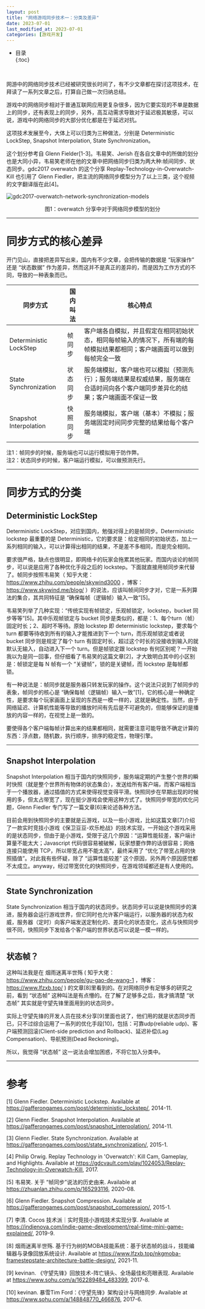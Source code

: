 ```yaml
---
layout: post
title: "网络游戏同步技术一：分类及差异"
date: 2023-07-01
last_modified_at: 2023-07-01
categories: [游戏开发]
---
```


* 目录  
{:toc}
<br/>


网游中的网络同步技术已经被研究很长时间了，有不少文章都在探讨这项技术，在拜读了一系列文章之后，打算自己做一次归纳总结。  

游戏中的网络同步相对于普通互联网应用更复杂很多，因为它要实现的不单是数据上的同步，还有表现上的同步，另外，高互动需求导致对于延迟极其敏感，可以说，游戏中的网络同步的大部分优化都是在于延迟对抗。  

这项技术发展至今，大体上可以归类为三种做法，分别是 Deterministic LockStep, Snapshot Interpolation, State Synchronization。   

这个划分参考自 Glenn Fielder[1-3]。韦易笑、Jerish 在各自文章中的所做的划分也是大同小异，韦易笑老师在他的文章中把网络同步归类为两大种:帧间同步、状态同步。gdc2017 overwatch 的这个分享 Replay-Technology-in-Overwatch-Kill 也引用了 Glenn Fiedler，把主流的网络同步模型分为了以上三类，这个视频的文字翻译版在此[4]。    

![gdc2017-overwatch-network-synchronization-models](https://antsmallant-blog-1251470010.cos.ap-guangzhou.myqcloud.com/media/blog/game-networking-gdc2017-overwatch-network-synchronization-models.png)  
<center>图1：overwatch 分享中对于网络同步模型的划分</center>

---

# 同步方式的核心差异

开门见山，直接把差异写出来，国内有不少文章，会把传输的数据是 “玩家操作” 还是 “状态数据” 作为差异，然而这并不是真正的差异的，而是因为工作方式的不同，导致的一种表象而已。  

|同步方式|国内叫法|核心特点|
|--|--|--|
|Deterministic LockStep|帧同步|客户端各自模拟，并且假定在相同初始状态，相同每帧输入的情况下，所有端的每帧模拟结果都相同；客户端画面可以做到每帧完全一致|
|State Synchronization|状态同步|服务端模拟，客户端也可以模拟（预测先行）；服务端结果是权威结果，服务端在合适时间向各个客户端同步差异化的结果；客户端画面不保证一致|
|Snapshot Interpolation|快照同步|服务端模拟，客户端（基本）不模拟；服务端固定时间同步完整的结果给每个客户端|

注1：帧同步的时候，服务端也可以运行模拟用于防作弊。  
注2：状态同步的时候，客户端运行模拟，可以做预测先行。  

---

# 同步方式的分类

## Deterministic LockStep

Deterministic LockStep，对应到国内，勉强对得上的是帧同步。Deterministic lockstep 最重要的是 Deterministic，它的要求是：给定相同的初始状态，加上一系列相同的输入，可以计算得出相同的结果，不是差不多相同，而是完全相同。   

要求很严格，缺点也很明显，即网络卡的玩家会拖累其他玩家。而国内谈论的帧同步，可以说是应用了各种优化手段之后的 lockstep。下面就直接用帧同步来代替了。帧同步按照韦易笑（ 知乎大佬： https://www.zhihu.com/people/skywind3000 ，博客： https://www.skywind.me/blog/ ）的说法，应该叫帧间同步才对，它是一系列算法的集合，其共同特征是 “确保每帧（逻辑帧）输入一致”[5]。     

韦易笑列举了几种实现：“传统实现有帧锁定，乐观帧锁定，lockstep，bucket 同步等等”[5]。其中乐观帧锁定与 bucket 同步是类似的，都是：1、每个turn（帧）固定时长；2、超时不等待。原始 lockstep 即 deterministic lockstep，要求每个 turn 都要等待收到所有的输入才能推进到下一个 turn，而乐观帧锁定或者说 bucket 同步则是规定了每个 turn 有固定时长，超过这个时长的没接收到输入的就默认无输入，自动进入下一个 turn。但是帧锁定跟 lockstep 有何区别呢？一开始我以为是同一回事，但仔细看了韦易笑的这篇文章[2]，才大致明白其中的小区别是：帧锁定是每 N 帧有一个 “关键帧”，锁的是关键帧，而 lockstep 是每帧都锁。   

有一种说法是：帧同步就是服务器只转发玩家的操作。这个说法只说到了帧同步的表象，帧同步的核心是 “确保每帧（逻辑帧）输入一致”[1]，它的核心是一种确定性，是要求每个玩家画面上呈现的东西是一模一样的，这就是确定性。当然，由于网络延迟、计算机性能等导致的播放时间有先后是不可避免的，但能够保证的是播放的内容一样的，在视觉上是一致的。   

要使得各个客户端每帧计算出来的结果都相同，就需要注意可能导致不确定计算的东西：浮点数，随机数，执行顺序，排序的稳定性，物理引擎。    

---

## Snapshot Interpolation 

Snapshot Interpolation 相当于国内的快照同步，服务端定期的产生整个世界的瞬时快照（就是整个世界所有物体的状态集合），发送给所有客户端，而客户端相当于一个播放器，通过插值的方式来使得视觉变得平滑。快照同步在早期出现的时候用的多，但太占带宽了，现在挺少游戏会使用这种方式了。快照同步带宽的优化问题，Glenn Fiedler 专门写了一篇文章[6]来论述各种方法。    

目前会用到快照同步的主要就是云游戏，以及一些小游戏，比如这篇文章[7]介绍了一款实时竞技小游戏《保卫豆豆-欢乐枪战》的技术实现，一开始这个游戏采用的是状态同步，但由于是小游戏，受限于这几个原因：“运算性能较差，客户端计算量不能太大；Javascript 代码很容易被破解，玩家想要作弊的话很容易；网络连接只能使用 TCP，所以带宽占用不能太高”，最终采用了 “优化了带宽占用的快照插值”。对此我有些怀疑，除了 “运算性能较差” 这个原因，另外两个原因感觉都不太成立。anyway，经过带宽优化的快照同步，在游戏领域都还是有人使用的。       

---

## State Synchronization

State Synchronization 相当于国内的状态同步。状态同步可以说是快照同步的演进，服务器会运行游戏世界，但它同时也允许客户端运行，以服务器的状态为权威，服务器（定时）向客户端发送定制化的、差异化的状态变化，这点与快照同步很不同，快照同步下发给各个客户端的世界状态可以说是一模一样的。    

---

## 状态帧？

这种叫法我是在 烟雨迷离半世殇 ( 知乎大佬： https://www.zhihu.com/people/gu-gao-de-wang-1 ，博客： https://www.lfzxb.top/ ) 的文章[8]里看到的。在对网络同步有足够多的研究之前，看到 “状态帧” 这种叫法是有点懵的。在了解了足够多之后，我才搞清楚 “状态帧” 其实就是守望先锋里面用到的状态同步。    
  
实际上守望先锋的开发人员在技术分享[9]里面也说了，他们用的就是状态同步而已，只不过综合运用了一系列的优化手段[10]，包括：可靠udp(reliable udp)、客户端预测回滚(Client-side prediction and Rollback)、延迟补偿(Lag Compensation)、导航预测(Dead Reckoning)。     

所以，我觉得 “状态帧” 这一说法会增加困惑，不将它加入分类中。  

---

# 参考

[1] Glenn Fiedler. Deterministic Lockstep. Available at https://gafferongames.com/post/deterministic_lockstep/, 2014-11.    

[2] Glenn Fiedler. Snapshot Interpolation. Available at https://gafferongames.com/post/snapshot_interpolation/, 2014-11.  

[3] Glenn Fiedler. State Synchronization. Available at https://gafferongames.com/post/state_synchronization/, 2015-1.   

[4] Philip Orwig. Replay Technology in 'Overwatch': Kill Cam, Gameplay, and Highlights. Available at https://gdcvault.com/play/1024053/Replay-Technology-in-Overwatch-Kill, 2017.   

[5] 韦易笑. 关于 “帧同步”说法的历史由来. Available at https://zhuanlan.zhihu.com/p/165293116, 2020-08.   

[6] Glenn Fiedler. Snapshot Compression. Available at https://gafferongames.com/post/snapshot_compression/, 2015-1.    

[7] 李清. Cocos 技术派｜实时竞技小游戏技术实现分享. Available at https://indienova.com/indie-game-development/real-time-mini-game-explained/, 2019-9.   

[8] 烟雨迷离半世殇. 基于行为树的MOBA技能系统：基于状态帧的战斗，技能编辑器与录像回放系统设计. Available at https://www.lfzxb.top/nkgmoba-framestepstate-architecture-battle-design/, 2021-11.   

[9] kevinan. 《守望先锋》回放技术-阵亡镜头、全场最佳和亮眼表现. Available at https://www.sohu.com/a/162289484_483399, 2017-8.   

[10] kevinan. 暴雪Tim Ford：《守望先锋》架构设计与网络同步. Available at https://www.sohu.com/a/148848770_466876, 2017-6.        
